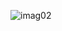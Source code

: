 ![imag02](https://github.com/Guimollmann/CopilotOpenAI/assets/116759832/7ac445db-e181-4601-bfbf-47e0b0ca9106)
